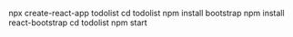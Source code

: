 npx create-react-app todolist
cd todolist
npm install bootstrap
npm install react-bootstrap
cd todolist
npm start